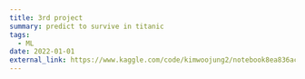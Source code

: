 ```yaml
---
title: 3rd project
summary: predict to survive in titanic
tags:
  - ML
date: 2022-01-01
external_link: https://www.kaggle.com/code/kimwoojung2/notebook8ea836ac69/edit
---
```

